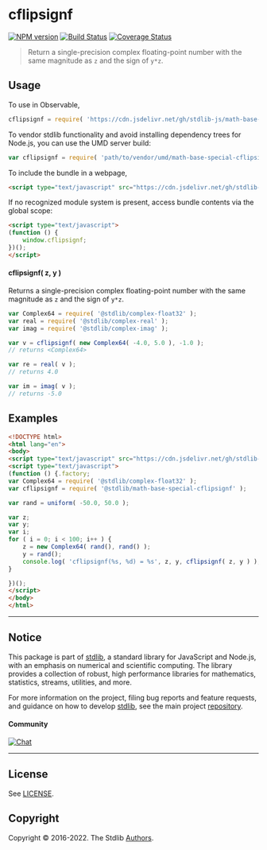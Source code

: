 <!--

@license Apache-2.0

Copyright (c) 2021 The Stdlib Authors.

Licensed under the Apache License, Version 2.0 (the "License");
you may not use this file except in compliance with the License.
You may obtain a copy of the License at

   http://www.apache.org/licenses/LICENSE-2.0

Unless required by applicable law or agreed to in writing, software
distributed under the License is distributed on an "AS IS" BASIS,
WITHOUT WARRANTIES OR CONDITIONS OF ANY KIND, either express or implied.
See the License for the specific language governing permissions and
limitations under the License.

-->

# cflipsignf

[![NPM version][npm-image]][npm-url] [![Build Status][test-image]][test-url] [![Coverage Status][coverage-image]][coverage-url] <!-- [![dependencies][dependencies-image]][dependencies-url] -->

> Return a single-precision complex floating-point number with the same magnitude as `z` and the sign of `y*z`.

<!-- Section to include introductory text. Make sure to keep an empty line after the intro `section` element and another before the `/section` close. -->

<section class="intro">

</section>

<!-- /.intro -->

<!-- Package usage documentation. -->



<section class="usage">

## Usage

To use in Observable,

```javascript
cflipsignf = require( 'https://cdn.jsdelivr.net/gh/stdlib-js/math-base-special-cflipsignf@umd/browser.js' )
```

To vendor stdlib functionality and avoid installing dependency trees for Node.js, you can use the UMD server build:

```javascript
var cflipsignf = require( 'path/to/vendor/umd/math-base-special-cflipsignf/index.js' )
```

To include the bundle in a webpage,

```html
<script type="text/javascript" src="https://cdn.jsdelivr.net/gh/stdlib-js/math-base-special-cflipsignf@umd/browser.js"></script>
```

If no recognized module system is present, access bundle contents via the global scope:

```html
<script type="text/javascript">
(function () {
    window.cflipsignf;
})();
</script>
```

#### cflipsignf( z, y )

Returns a single-precision complex floating-point number with the same magnitude as `z` and the sign of `y*z`.

```javascript
var Complex64 = require( '@stdlib/complex-float32' );
var real = require( '@stdlib/complex-real' );
var imag = require( '@stdlib/complex-imag' );

var v = cflipsignf( new Complex64( -4.0, 5.0 ), -1.0 );
// returns <Complex64>

var re = real( v );
// returns 4.0

var im = imag( v );
// returns -5.0
```

</section>

<!-- /.usage -->

<!-- Package usage notes. Make sure to keep an empty line after the `section` element and another before the `/section` close. -->

<section class="notes">

</section>

<!-- /.notes -->

<!-- Package usage examples. -->

<section class="examples">

## Examples

<!-- eslint no-undef: "error" -->

```html
<!DOCTYPE html>
<html lang="en">
<body>
<script type="text/javascript" src="https://cdn.jsdelivr.net/gh/stdlib-js/random-base-uniform@umd/browser.js"></script>
<script type="text/javascript">
(function () {.factory;
var Complex64 = require( '@stdlib/complex-float32' );
var cflipsignf = require( '@stdlib/math-base-special-cflipsignf' );

var rand = uniform( -50.0, 50.0 );

var z;
var y;
var i;
for ( i = 0; i < 100; i++ ) {
    z = new Complex64( rand(), rand() );
    y = rand();
    console.log( 'cflipsignf(%s, %d) = %s', z, y, cflipsignf( z, y ) );
}

})();
</script>
</body>
</html>
```

</section>

<!-- /.examples -->

<!-- C interface documentation. -->



<!-- Section to include cited references. If references are included, add a horizontal rule *before* the section. Make sure to keep an empty line after the `section` element and another before the `/section` close. -->

<section class="references">

</section>

<!-- /.references -->

<!-- Section for related `stdlib` packages. Do not manually edit this section, as it is automatically populated. -->

<section class="related">

</section>

<!-- /.related -->

<!-- Section for all links. Make sure to keep an empty line after the `section` element and another before the `/section` close. -->


<section class="main-repo" >

* * *

## Notice

This package is part of [stdlib][stdlib], a standard library for JavaScript and Node.js, with an emphasis on numerical and scientific computing. The library provides a collection of robust, high performance libraries for mathematics, statistics, streams, utilities, and more.

For more information on the project, filing bug reports and feature requests, and guidance on how to develop [stdlib][stdlib], see the main project [repository][stdlib].

#### Community

[![Chat][chat-image]][chat-url]

---

## License

See [LICENSE][stdlib-license].


## Copyright

Copyright &copy; 2016-2022. The Stdlib [Authors][stdlib-authors].

</section>

<!-- /.stdlib -->

<!-- Section for all links. Make sure to keep an empty line after the `section` element and another before the `/section` close. -->

<section class="links">

[npm-image]: http://img.shields.io/npm/v/@stdlib/math-base-special-cflipsignf.svg
[npm-url]: https://npmjs.org/package/@stdlib/math-base-special-cflipsignf

[test-image]: https://github.com/stdlib-js/math-base-special-cflipsignf/actions/workflows/test.yml/badge.svg?branch=main
[test-url]: https://github.com/stdlib-js/math-base-special-cflipsignf/actions/workflows/test.yml?query=branch:main

[coverage-image]: https://img.shields.io/codecov/c/github/stdlib-js/math-base-special-cflipsignf/main.svg
[coverage-url]: https://codecov.io/github/stdlib-js/math-base-special-cflipsignf?branch=main

<!--

[dependencies-image]: https://img.shields.io/david/stdlib-js/math-base-special-cflipsignf.svg
[dependencies-url]: https://david-dm.org/stdlib-js/math-base-special-cflipsignf/main

-->

[chat-image]: https://img.shields.io/gitter/room/stdlib-js/stdlib.svg
[chat-url]: https://gitter.im/stdlib-js/stdlib/

[stdlib]: https://github.com/stdlib-js/stdlib

[stdlib-authors]: https://github.com/stdlib-js/stdlib/graphs/contributors

[umd]: https://github.com/umdjs/umd
[es-module]: https://developer.mozilla.org/en-US/docs/Web/JavaScript/Guide/Modules

[deno-url]: https://github.com/stdlib-js/math-base-special-cflipsignf/tree/deno
[umd-url]: https://github.com/stdlib-js/math-base-special-cflipsignf/tree/umd
[esm-url]: https://github.com/stdlib-js/math-base-special-cflipsignf/tree/esm
[branches-url]: https://github.com/stdlib-js/math-base-special-cflipsignf/blob/main/branches.md

[stdlib-license]: https://raw.githubusercontent.com/stdlib-js/math-base-special-cflipsignf/main/LICENSE

</section>

<!-- /.links -->
